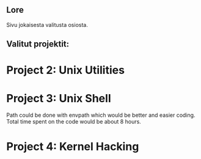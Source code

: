 ## Lore
Sivu jokaisesta valitusta osiosta. 

## Valitut projektit:
# Project 2: Unix Utilities


# Project 3: Unix Shell

Path could be done with envpath which would be better and easier coding.
Total time spent on the code would be about 8 hours. 


# Project 4: Kernel Hacking

